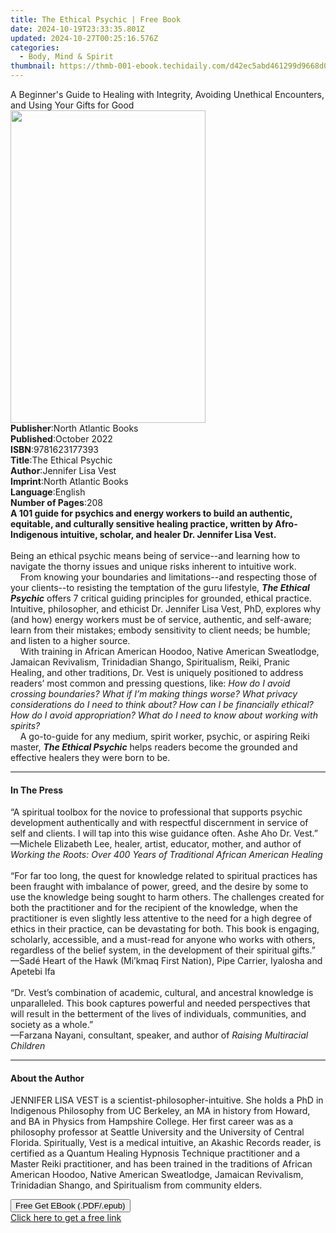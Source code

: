 ```yaml
---
title: The Ethical Psychic | Free Book
date: 2024-10-19T23:33:35.801Z
updated: 2024-10-27T00:25:16.576Z
categories:
  - Body, Mind & Spirit
thumbnail: https://thmb-001-ebook.techidaily.com/d42ec5abd461299d9668d0627a7674b6eb539d3c979518b8d79bcd7e9c226cbe.jpg
---
```

<main id="book-container">
  <div class="flex flex-col">
    <div class="book-brief flex-1 py-6 px-4 sm:p-6 md:py-10 md:px-8">
      <!-- brief-->
      <div class="book-brief-main">
        A Beginner's Guide to Healing with Integrity, Avoiding Unethical
        Encounters, and Using Your Gifts for Good
      </div>
    </div>
    <div
      class="book-meta-info flex-1 grid gap-4 col-start-1 col-end-3 row-start-1 sm:mb-6 sm:grid-cols-4 lg:gap-6 lg:col-start-2 lg:row-end-6 lg:row-span-6 lg:mb-0"
    >
      <div
        class="book-meta-info-left place-content-center mt-4 p-4 text-sm leading-6 col-start-2 col-span-2 dark:text-slate-400"
      >
        <img
          class="w-full h-500 object-cover rounded-lg sm:h-255 sm:col-span-2 lg:col-span-full"
          src="https://img-001-ebook.techidaily.com/46b270bd54dc9b7f4410dcea05a341dbba9219007235e7ac5600873976a16273.jpg"
          alt=""
          width="312"
          height="500"
        />
      </div>
      <div
        class="book-meta-info-right mt-2 col-start-1 row-start-2 col-span-3 self-center"
      >
        <!-- meta data  -->
        <div class="flex flex-col px-4 md:px-8">
          <div class="flex-1">
            <strong>Publisher</strong>:<span class="px-2"
              >North Atlantic Books</span
            >
          </div>
          <div class="flex-1">
            <strong>Published</strong>:<span class="px-2">October 2022</span>
          </div>
          <div class="flex-1">
            <strong>ISBN</strong>:<span class="px-2">9781623177393</span>
          </div>
          <div class="flex-1">
            <strong>Title</strong>:<span class="px-2">The Ethical Psychic</span>
          </div>
          <div class="flex-1">
            <strong>Author</strong>:<span class="px-2">Jennifer Lisa Vest</span>
          </div>
          <div class="flex-1">
            <strong>Imprint</strong>:<span class="px-2"
              >North Atlantic Books</span
            >
          </div>
          <div class="flex-1">
            <strong>Language</strong>:<span class="px-2">English</span>
          </div>
          <div class="flex-1">
            <strong>Number of Pages</strong>:<span class="px-2">208</span>
          </div>
        </div>
      </div>
    </div>
    <div class="book-description flex-1 py-6 px-4 sm:p-6 md:py-10 md:px-8">
      <div class="book-description-main">
        <div accordion-content="" id="description">
          <b
            >A 101 guide for psychics and energy workers to build an authentic,
            equitable, and culturally sensitive healing practice, written by
            Afro-Indigenous intuitive, scholar, and healer Dr. Jennifer Lisa
            Vest.</b
          ><br /><br />Being an ethical psychic means being of service--and
          learning how to navigate the thorny issues and unique risks inherent
          to intuitive work.<br />&nbsp;&nbsp;&nbsp;&nbsp;From knowing your
          boundaries and limitations--and respecting those of your clients--to
          resisting the temptation of the guru lifestyle,
          <b><i>The Ethical Psychic</i></b> offers 7 critical guiding principles
          for grounded, ethical practice. Intuitive, philosopher, and ethicist
          Dr. Jennifer Lisa Vest, PhD, explores why (and how) energy workers
          must be of service, authentic, and self-aware; learn from their
          mistakes; embody sensitivity to client needs; be humble; and listen to
          a higher source.<br />&nbsp; &nbsp; With training in African American
          Hoodoo, Native American Sweatlodge, Jamaican Revivalism, Trinidadian
          Shango, Spiritualism, Reiki, Pranic Healing, and other traditions, Dr.
          Vest is uniquely positioned to address readers’ most common and
          pressing questions, like:
          <i
            >How do I avoid crossing boundaries? What if I’m making things
            worse? What privacy considerations do I need to think about? How can
            I be financially ethical? How do I avoid appropriation? What do I
            need to know about working with spirits?</i
          ><br />&nbsp;&nbsp;&nbsp;&nbsp;A go-to-guide for any medium, spirit
          worker, psychic, or aspiring Reiki master,
          <b><i>The Ethical Psychic</i></b> helps readers become the grounded
          and effective healers they were born to be.
        </div>
        <div class="accordion-fader"></div>
      </div>
    </div>
    <div class="book-excerpts flex-1 py-6 px-4 sm:p-6 md:py-10 md:px-8">
      <!-- excerpts-->
      <div class="book-excerpts-main">
        <hr />
        <h4 class="placeholder placeholder-heading">
          <span>In The Press</span>
        </h4>
        <p>
          “A spiritual toolbox for the novice to professional that supports
          psychic development authentically and with respectful discernment in
          service of self and clients. I will tap into this wise guidance often.
          Ashe Aho Dr. Vest.”&nbsp;<br />—Michele Elizabeth Lee, healer, artist,
          educator, mother, and author of
          <i
            >Working the Roots: Over 400 Years of Traditional African American
            Healing </i
          ><br />&nbsp;<br />“For far too long, the quest for knowledge related
          to spiritual practices has been fraught with imbalance of power,
          greed, and the desire by some to use the knowledge being sought to
          harm others. The challenges created for both the practitioner and for
          the recipient of the knowledge, when the practitioner is even slightly
          less attentive to the need for a high degree of ethics in their
          practice, can be devastating for both. This book is engaging,
          scholarly, accessible, and a must-read for anyone who works with
          others, regardless of the belief system, in the development of their
          spiritual gifts.”<br />—Sadé Heart of the Hawk (Mi’kmaq First Nation),
          Pipe Carrier, Iyalosha and Apetebi Ifa<br />&nbsp;<br />“Dr. Vest’s
          combination of academic, cultural, and ancestral knowledge is
          unparalleled. This book captures powerful and needed perspectives that
          will result in the betterment of the lives of individuals,
          communities, and society as a whole.”<br />—Farzana Nayani,
          consultant, speaker, and author of <i>Raising Multiracial Children</i>
        </p>
      </div>
    </div>
    <div class="book-about-author flex-1 py-6 px-4 sm:p-6 md:py-10 md:px-8">
      <!-- about author-->
      <div class="book-main-author-main">
        <hr />
        <h4 class="placeholder placeholder-heading">
          <span>About the Author</span>
        </h4>
        <p>
          JENNIFER LISA VEST is a scientist-philosopher-intuitive. She holds a
          PhD in Indigenous Philosophy from UC Berkeley, an MA in history from
          Howard, and BA in Physics from Hampshire College. Her first career was
          as a philosophy professor at Seattle University and the University of
          Central Florida. Spiritually, Vest is a medical intuitive, an Akashic
          Records reader, is certified as a Quantum Healing Hypnosis Technique
          practitioner and a Master Reiki practitioner, and has been trained in
          the traditions of African American Hoodoo, Native American Sweatlodge,
          Jamaican Revivalism, Trinidadian Shango, and Spiritualism from
          community elders.&nbsp;
        </p>
      </div>
    </div>
    <div class="book-free-get flex-1 py-6 px-4 sm:p-6 md:py-10 md:px-8">
      <button
        id="btn-free-get"
        class="bg-blue-500 hover:bg-blue-700 text-white font-bold py-2 px-4 rounded"
      >
        Free Get EBook (.PDF/.epub)
      </button>
      <div id="countdown-display" class="px-2 text-lg mt-2"></div>
      <a
        id="free-link"
        class="hidden bg-blue-500 hover:bg-blue-700 text-white font-bold py-2 px-4 rounded"
        href="https://www.ebooks.com/en-us/book/210458150/the-ethical-psychic/jennifer-lisa-vest/"
        target="_blank"
        >Click here to get a free link</a
      >
    </div>
    <script>
      let countdownTime = 0;
      let countdownInterval = null;
      document
        .getElementById('btn-free-get')
        .addEventListener('click', startCountdown);
      function startCountdown() {
        countdownTime = new Date().getTime() + 60000 * 3;
        countdownInterval = setInterval(updateCountdown, 1000);
        document.getElementById('btn-free-get').disabled = true;
        document
          .getElementById('btn-free-get')
          .classList.add('bg-gray-500', 'cursor-not-allowed');
      }
      function updateCountdown() {
        let currentTime = new Date().getTime();
        let timeLeft = countdownTime - currentTime;
        let secondsLeft = Math.floor(timeLeft / 1000);
        document.getElementById('countdown-display').innerHTML =
          `Remaining time: ${secondsLeft} seconds.`;
        if (secondsLeft <= 0) {
          clearInterval(countdownInterval);
          document.getElementById('btn-free-get').classList.add('hidden');
          document.getElementById('free-link').classList.remove('hidden');
          document.getElementById('countdown-display').innerHTML = '';
        }
      }
    </script>
  </div>
</main>

<ins class="adsbygoogle"
      style="display:block"
      data-ad-client="ca-pub-7571918770474297"
      data-ad-slot="8358498916"
      data-ad-format="auto"
      data-full-width-responsive="true"></ins>
    